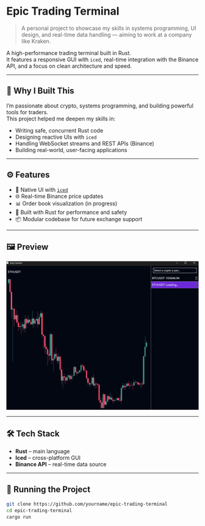 # Epic Trading Terminal

> A personal project to showcase my skills in systems programming, UI design, and real-time data handling — aiming to work at a company like Kraken.

A high-performance trading terminal built in Rust.  
It features a responsive GUI with `iced`, real-time integration with the Binance API, and a focus on clean architecture and speed.

---

## 🔧 Why I Built This

I’m passionate about crypto, systems programming, and building powerful tools for traders.  
This project helped me deepen my skills in:

- Writing safe, concurrent Rust code
- Designing reactive UIs with `iced`
- Handling WebSocket streams and REST APIs (Binance)
- Building real-world, user-facing applications

---

## ⚙️ Features

- 🧊 Native UI with [`iced`](https://github.com/iced-rs/iced)
- 🌐 Real-time Binance price updates
- 📊 Order book visualization (in progress)
- 🚀 Built with Rust for performance and safety
- 📦 Modular codebase for future exchange support

---

## 🖼️ Preview

![Screenshot](./assets/terminal.png)

---

## 🛠️ Tech Stack

- **Rust** – main language
- **Iced** – cross-platform GUI
- **Binance API** – real-time data source

---

## 🚀 Running the Project

```bash
git clone https://github.com/yourname/epic-trading-terminal
cd epic-trading-terminal
cargo run
